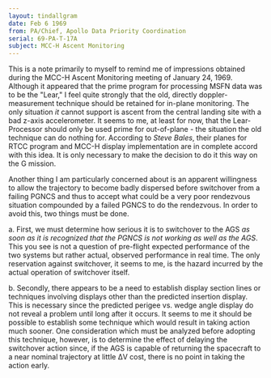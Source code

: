 ```yaml
---
layout: tindallgram
date: Feb 6 1969
from: PA/Chief, Apollo Data Priority Coordination
serial: 69-PA-T-17A
subject: MCC-H Ascent Monitoring
---
```

This is a note primarily to myself to remind me of impressions obtained
during the MCC-H Ascent Monitoring meeting of January 24, 1969. Although
it appeared that the prime program for processing MSFN data was to be the
"Lear," I feel quite strongly that the old, directly doppler-measurement
technique should be retained for in-plane monitoring. The only situation
_it_ cannot support is ascent from the central landing site with a bad z-axis
accelerometer. It seems to me, at least for now, that the Lear-Processor
should only be used prime for out-of-plane - the situation the old technique
can do nothing for. According to _Steve Bales_, their planes for RTCC program
and MCC-H display implementation are in complete accord with this idea. It
is only necessary to make the decision to do it this way on the G mission.

Another thing I am particularly concerned about is an apparent willingness
to allow the trajectory to become badly dispersed before switchover from
a failing PGNCS and thus to accept what could be a very poor rendezvous
situation compounded by a failed PGNCS to do the rendezvous. In order to
avoid this, two things must be done.

a. First, we must determine how serious it is to switchover to the
AGS _as soon as it is recognized that the PGNCS is not working as well
as the AGS_. This you see is not a question of pre-flight expected performance
of the two systems but rather actual, observed performance in
real time. The only reservation against switchover, it seems to me, is
the hazard incurred by the actual operation of switchover itself.

b. Secondly, there appears to be a need to establish display section
lines or techniques involving displays other than the predicted insertion
display. This is necessary since the predicted perigee vs. wedge angle
display do not reveal a problem until long after it occurs. It seems to
me it should be possible to establish some technique which would result in
taking action much sooner. One consideration which must be analyzed before
adopting this technique, however, is to determine the effect of delaying
the switchover action since, if the AGS is capable of returning the spacecraft
to a near nominal trajectory at little ΔV cost, there is no point
in taking the action early.
